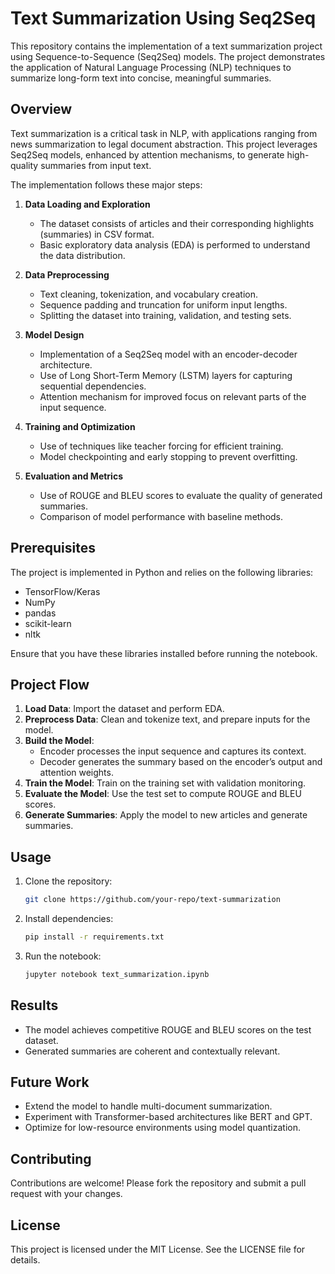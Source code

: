 # Text Summarization Using Seq2Seq

This repository contains the implementation of a text summarization project using Sequence-to-Sequence (Seq2Seq) models. The project demonstrates the application of Natural Language Processing (NLP) techniques to summarize long-form text into concise, meaningful summaries.

## Overview
Text summarization is a critical task in NLP, with applications ranging from news summarization to legal document abstraction. This project leverages Seq2Seq models, enhanced by attention mechanisms, to generate high-quality summaries from input text.

The implementation follows these major steps:

1. **Data Loading and Exploration**
   - The dataset consists of articles and their corresponding highlights (summaries) in CSV format.
   - Basic exploratory data analysis (EDA) is performed to understand the data distribution.

2. **Data Preprocessing**
   - Text cleaning, tokenization, and vocabulary creation.
   - Sequence padding and truncation for uniform input lengths.
   - Splitting the dataset into training, validation, and testing sets.

3. **Model Design**
   - Implementation of a Seq2Seq model with an encoder-decoder architecture.
   - Use of Long Short-Term Memory (LSTM) layers for capturing sequential dependencies.
   - Attention mechanism for improved focus on relevant parts of the input sequence.

4. **Training and Optimization**
   - Use of techniques like teacher forcing for efficient training.
   - Model checkpointing and early stopping to prevent overfitting.

5. **Evaluation and Metrics**
   - Use of ROUGE and BLEU scores to evaluate the quality of generated summaries.
   - Comparison of model performance with baseline methods.

## Prerequisites
The project is implemented in Python and relies on the following libraries:

- TensorFlow/Keras
- NumPy
- pandas
- scikit-learn
- nltk

Ensure that you have these libraries installed before running the notebook.

## Project Flow
1. **Load Data**: Import the dataset and perform EDA.
2. **Preprocess Data**: Clean and tokenize text, and prepare inputs for the model.
3. **Build the Model**:
   - Encoder processes the input sequence and captures its context.
   - Decoder generates the summary based on the encoder’s output and attention weights.
4. **Train the Model**: Train on the training set with validation monitoring.
5. **Evaluate the Model**: Use the test set to compute ROUGE and BLEU scores.
6. **Generate Summaries**: Apply the model to new articles and generate summaries.

## Usage
1. Clone the repository:
   ```bash
   git clone https://github.com/your-repo/text-summarization
   ```
2. Install dependencies:
   ```bash
   pip install -r requirements.txt
   ```
3. Run the notebook:
   ```bash
   jupyter notebook text_summarization.ipynb
   ```

## Results
- The model achieves competitive ROUGE and BLEU scores on the test dataset.
- Generated summaries are coherent and contextually relevant.

## Future Work
- Extend the model to handle multi-document summarization.
- Experiment with Transformer-based architectures like BERT and GPT.
- Optimize for low-resource environments using model quantization.

## Contributing
Contributions are welcome! Please fork the repository and submit a pull request with your changes.

## License
This project is licensed under the MIT License. See the LICENSE file for details.

